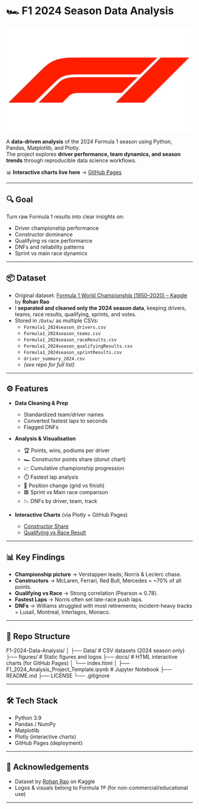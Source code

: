 # 🏎️ F1 2024 Season Data Analysis  

<img src="figures/F1-Logo.png" alt="F1 Logo" width="500"/>  

A **data-driven analysis** of the 2024 Formula 1 season using Python, Pandas, Matplotlib, and Plotly.  
The project explores **driver performance, team dynamics, and season trends** through reproducible data science workflows.  

📊 **Interactive charts live here** → [GitHub Pages](https://gify1606-debug.github.io/F1-2024-Data-Analysis/)  

---

## 🔍 Goal  
Turn raw Formula 1 results into clear insights on:  
- Driver championship performance  
- Constructor dominance  
- Qualifying vs race performance  
- DNFs and reliability patterns  
- Sprint vs main race dynamics  

---

## 📦 Dataset  

- Original dataset: [Formula 1 World Championship (1950–2020) – Kaggle](https://www.kaggle.com/datasets/rohanrao/formula-1-world-championship-1950-2020/data) by **Rohan Rao**  
- I **separated and cleaned only the 2024 season data**, keeping drivers, teams, race results, qualifying, sprints, and votes.  
- Stored in `/Data/` as multiple CSVs:  
  - `Formula1_2024season_drivers.csv`  
  - `Formula1_2024season_teams.csv`  
  - `Formula1_2024season_raceResults.csv`  
  - `Formula1_2024season_qualifyingResults.csv`  
  - `Formula1_2024season_sprintResults.csv`  
  - `driver_summary_2024.csv`  
  - *(see repo for full list)*  

---

## ⚙️ Features  

- **Data Cleaning & Prep**  
  - Standardized team/driver names  
  - Converted fastest laps to seconds  
  - Flagged DNFs  

- **Analysis & Visualisation**  
  - 🏆 Points, wins, podiums per driver  
  - 🏎️ Constructor points share (donut chart)  
  - 📈 Cumulative championship progression  
  - ⏱️ Fastest lap analysis  
  - 🔁 Position change (grid vs finish)  
  - 🟩 Sprint vs Main race comparison  
  - 📉 DNFs by driver, team, track  

- **Interactive Charts** (via Plotly + GitHub Pages)  
  - [Constructor Share](https://gify1606-debug.github.io/F1-2024-Data-Analysis/constructor_share.html)  
  - [Qualifying vs Race Result](https://gify1606-debug.github.io/F1-2024-Data-Analysis/Qualifying_vs_Race_Result.html)  

---

## 📊 Key Findings  

- **Championship picture** → Verstappen leads; Norris & Leclerc chase.  
- **Constructors** → McLaren, Ferrari, Red Bull, Mercedes = ~70% of all points.  
- **Qualifying vs Race** → Strong correlation (Pearson ≈ 0.78).  
- **Fastest Laps** → Norris often set late-race push laps.  
- **DNFs** → Williams struggled with most retirements; incident-heavy tracks = Lusail, Montreal, Interlagos, Monaco.  

---

## 🚀 Repo Structure  
F1-2024-Data-Analysis/
│
├── Data/                # CSV datasets (2024 season only)
├── figures/             # Static figures and logos
├── docs/                # HTML interactive charts (for GitHub Pages)
│   └── index.html
│
├── F1_2024_Analysis_Project_Template.ipynb   # Jupyter Notebook
├── README.md
├── LICENSE
└── .gitignore

---

## 🛠️ Tech Stack  

- Python 3.9  
- Pandas / NumPy  
- Matplotlib  
- Plotly (interactive charts)  
- GitHub Pages (deployment)  

---

## 🙌 Acknowledgements  

- Dataset by [Rohan Rao](https://www.kaggle.com/rohanrao) on Kaggle  
- Logos & visuals belong to Formula 1® (for non-commercial/educational use)  

---
